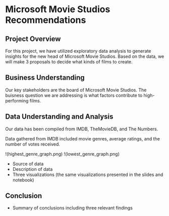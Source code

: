 # Microsoft Movie Studios Recommendations

## Project Overview

For this project, we have utilized exploratory data analysis to generate insights for the new head of Microsoft Movie Studios. Based on the data, we will make 3 proposals to decide what kinds of films to create.

## Business Understanding

Our key stakeholders are the board of Microsoft Movie Studios. The buisness question we are addressing is what factors contribute to high-performing films. 

## Data Understanding and Analysis

Our data has been compiled from IMDB, TheMovieDB, and The Numbers. 

Data gathered from IMDB included movie genres, average ratings, and the number of votes received. 

!(highest_genre_graph.png)
!(lowest_genre_graph.png)


* Source of data
* Description of data
* Three visualizations (the same visualizations presented in the slides and notebook)

## Conclusion

* Summary of conclusions including three relevant findings

       

